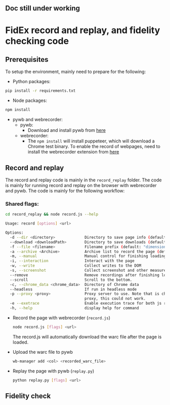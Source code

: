 ## Doc still under working

# FidEx record and replay, and fidelity checking code

## Prerequisites
To setup the environment, mainly need to prepare for the following:
- Python packages:
```bash
pip install -r requirements.txt
```

- Node packages:
```bash
npm install
```

- pywb and webrecorder:
    - pywb:
        - Download and install pywb from [here](https://github.com/webrecorder/pywb)
    - webrecorder:
        - The `npm install` will install puppeteer, which will download a Chrome test binary. To enable the record of webpages, need to install the webrecorder extension from [here](https://chromewebstore.google.com/detail/webrecorder-archivewebpag/fpeoodllldobpkbkabpblcfaogecpndd?pli=1)

## Record and replay
The record and replay code is mainly in the `record_replay` folder. The code is mainly for running record and replay on the browser with webrecorder and pywb. The code is mainly for the following workflow:
### Shared flags:
```bash
cd record_replay && node record.js --help
```

```bash
Usage: record [options] <url>

Options:
  -d --dir <directory>             Directory to save page info (default: "pageinfo/test")
  --download <downloadPath>        Directory to save downloads (default: "downloads")
  -f --file <filename>             Filename prefix (default: "dimension")
  -a --archive <Archive>           Archive list to record the page (default: "test")
  -m, --manual                     Manual control for finishing loading the page
  -i, --interaction                Interact with the page
  -w, --write                      Collect writes to the DOM
  -s, --screenshot                 Collect screenshot and other measurements
  --remove                         Remove recordings after finishing loading the page
  --scroll                         Scroll to the bottom.
  -c, --chrome_data <chrome_data>  Directory of Chrome data
  --headless                       If run in headless mode
  -p --proxy <proxy>               Proxy server to use. Note that is chrome is installed with extensions that controls
                                   proxy, this could not work.
  -e --exetrace                    Enable execution trace for both js run and network fetches
  -h, --help                       display help for command
```
- Record the page with webrecorder (```record.js```)
    ```bash
    node record.js [flags] <url>
    ```
    The record.js will automatically download the warc file after the page is loaded.

- Upload the warc file to pywb
    ```bash
    wb-manager add <col> <recorded_warc_file>
    ```

- Replay the page with pywb (```replay.py```)
    ```bash
    python replay.py [flags] <url>
    ```


## Fidelity check